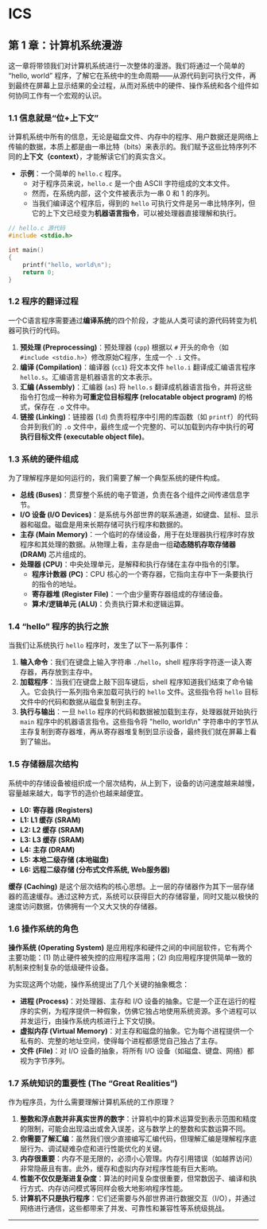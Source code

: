# ICS

## 第 1 章：计算机系统漫游

这一章将带领我们对计算机系统进行一次整体的漫游。我们将通过一个简单的 “hello, world” 程序，了解它在系统中的生命周期——从源代码到可执行文件，再到最终在屏幕上显示结果的全过程，从而对系统中的硬件、操作系统和各个组件如何协同工作有一个宏观的认识。

### 1.1 信息就是“位+上下文”

计算机系统中所有的信息，无论是磁盘文件、内存中的程序、用户数据还是网络上传输的数据，本质上都是由一串比特（bits）来表示的。我们赋予这些比特序列不同的**上下文（context）**，才能解读它们的真实含义。

- **示例**：一个简单的 `hello.c` 程序。
    - 对于程序员来说，`hello.c` 是一个由 ASCII 字符组成的文本文件。
    - 然而，在系统内部，这个文件被表示为一串 0 和 1 的序列。
    - 当我们编译这个程序后，得到的 `hello` 可执行文件是另一串比特序列，但它的上下文已经变为**机器语言指令**，可以被处理器直接理解和执行。

```c
// hello.c 源代码
#include <stdio.h>

int main()
{
    printf("hello, world\n");
    return 0;
}
```

### 1.2 程序的翻译过程

一个C语言程序需要通过**编译系统**的四个阶段，才能从人类可读的源代码转变为机器可执行的代码。

1. **预处理 (Preprocessing)**：预处理器 (`cpp`) 根据以 `#` 开头的命令（如 `#include <stdio.h>`）修改原始C程序，生成一个 `.i` 文件。
2. **编译 (Compilation)**：编译器 (`cc1`) 将文本文件 `hello.i` 翻译成汇编语言程序 `hello.s`。汇编语言是机器语言的文本表示。
3. **汇编 (Assembly)**：汇编器 (`as`) 将 `hello.s` 翻译成机器语言指令，并将这些指令打包成一种称为**可重定位目标程序 (relocatable object program)** 的格式，保存在 `.o` 文件中。
4. **链接 (Linking)**：链接器 (`ld`) 负责将程序中引用的库函数（如 `printf`）的代码合并到我们的 `.o` 文件中，最终生成一个完整的、可以加载到内存中执行的**可执行目标文件 (executable object file)**。

### 1.3 系统的硬件组成

为了理解程序是如何运行的，我们需要了解一个典型系统的硬件构成。

- **总线 (Buses)**：贯穿整个系统的电子管道，负责在各个组件之间传递信息字节。
- **I/O 设备 (I/O Devices)**：是系统与外部世界的联系通道，如键盘、鼠标、显示器和磁盘。磁盘是用来长期存储可执行程序和数据的。
- **主存 (Main Memory)**：一个临时的存储设备，用于在处理器执行程序时存放程序和其处理的数据。从物理上看，主存是由一组**动态随机存取存储器 (DRAM)** 芯片组成的。
- **处理器 (CPU)**：中央处理单元，是解释和执行存储在主存中指令的引擎。
    - **程序计数器 (PC)**：CPU 核心的一个寄存器，它指向主存中下一条要执行的指令的地址。
    - **寄存器堆 (Register File)**：一个由少量寄存器组成的存储设备。
    - **算术/逻辑单元 (ALU)**：负责执行算术和逻辑运算。

### 1.4 “hello” 程序的执行之旅

当我们让系统执行 `hello` 程序时，发生了以下一系列事件：

1. **输入命令**：我们在键盘上输入字符串 `./hello`，shell 程序将字符逐一读入寄存器，再存放到主存中。
2. **加载程序**：当我们在键盘上敲下回车键后，shell 程序知道我们结束了命令输入。它会执行一系列指令来加载可执行的 `hello` 文件。这些指令将 `hello` 目标文件中的代码和数据从磁盘复制到主存。
3. **执行与输出**：一旦 `hello` 程序的代码和数据被加载到主存，处理器就开始执行 `main` 程序中的机器语言指令。这些指令将 "hello, world\n" 字符串中的字节从主存复制到寄存器堆，再从寄存器堆复制到显示设备，最终我们就在屏幕上看到了输出。

### 1.5 存储器层次结构

系统中的存储设备被组织成一个层次结构，从上到下，设备的访问速度越来越慢，容量越来越大，每字节的造价也越来越便宜。

- **L0: 寄存器 (Registers)**
- **L1: L1 缓存 (SRAM)**
- **L2: L2 缓存 (SRAM)**
- **L3: L3 缓存 (SRAM)**
- **L4: 主存 (DRAM)**
- **L5: 本地二级存储 (本地磁盘)**
- **L6: 远程二级存储 (分布式文件系统, Web服务器)**

**缓存 (Caching)** 是这个层次结构的核心思想。上一层的存储器作为其下一层存储器的高速缓存。通过这种方式，系统可以获得巨大的存储容量，同时又能以极快的速度访问数据，仿佛拥有一个又大又快的存储器。

### 1.6 操作系统的角色

**操作系统 (Operating System)** 是应用程序和硬件之间的中间层软件，它有两个主要功能：(1) 防止硬件被失控的应用程序滥用；(2) 向应用程序提供简单一致的机制来控制复杂的低级硬件设备。

为实现这两个功能，操作系统提出了几个关键的抽象概念：

- **进程 (Process)**：对处理器、主存和 I/O 设备的抽象。它是一个正在运行的程序的实例，为程序提供一种假象，仿佛它独占地使用系统资源。多个进程可以并发运行，由操作系统内核进行上下文切换。
- **虚拟内存 (Virtual Memory)**：对主存和磁盘的抽象。它为每个进程提供一个私有的、完整的地址空间，使得每个进程都感觉自己独占了主存。
- **文件 (File)**：对 I/O 设备的抽象，将所有 I/O 设备（如磁盘、键盘、网络）都视为字节序列。

### 1.7 系统知识的重要性 (The “Great Realities”)

作为程序员，为什么需要理解计算机系统的工作原理？

1. **整数和浮点数并非真实世界的数字**：计算机中的算术运算受到表示范围和精度的限制，可能会出现溢出或舍入误差，这与数学上的整数和实数运算不同。
2. **你需要了解汇编**：虽然我们很少直接编写汇编代码，但理解汇编是理解程序底层行为、调试疑难杂症和进行性能优化的关键。
3. **内存很重要**：内存不是无限的，必须小心管理。内存引用错误（如越界访问）非常隐蔽且有害。此外，缓存和虚拟内存对程序性能有巨大影响。
4. **性能不仅仅是渐进复杂度**：算法的时间复杂度很重要，但常数因子、编译和执行方式、内存访问模式等同样会极大地影响程序性能。
5. **计算机不只是执行程序**：它们还需要与外部世界进行数据交互（I/O），并通过网络进行通信，这些都带来了并发、可靠性和兼容性等系统级挑战。

---
